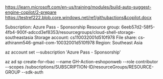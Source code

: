 https://learn.microsoft.com/en-us/training/modules/build-auto-suggest-engine-copilot/2-prepare
https://testref222.blob.core.windows.net/ref/githubactions&copilot.docx

Subscription: Azure Pass - Sponsorship
Resource group: 6eeb57d2-58f5-4fb4-900f-adccd3ef8353/resourcegroups/cloud-shell-storage-southeastasia
Storage account: cs110032001d510f978
File share: cs-athiranm546-gmail-com-10032001d510f978
Region: Southeast Asia


az account set --subscription 'Azure Pass - Sponsorship'

az ad sp create-for-rbac --name GH-Action-eshoponweb --role contributor --scopes /subscriptions/SUBSCRIPTION-ID/resourceGroups/RESOURCE-GROUP --sdk-auth

